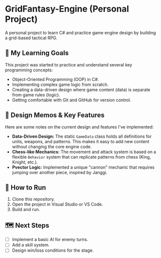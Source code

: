 # GridFantasy-Engine (Personal Project)

A personal project to learn C# and practice game engine design by building a grid-based tactical RPG.

## 🎯 My Learning Goals

This project was started to practice and understand several key programming concepts:

-   Object-Oriented Programming (OOP) in C#.
-   Implementing complex game logic from scratch.
-   Creating a data-driven design where game content (data) is separate from game rules (logic).
-   Getting comfortable with Git and GitHub for version control.

## 📝 Design Memos & Key Features

Here are some notes on the current design and features I've implemented:

-   **Data-Driven Design:** The static `GameData` class holds all definitions for units, weapons, and patterns. This makes it easy to add new content without changing the core engine code.
-   **Chess-like Mechanics:** The movement and attack system is based on a flexible `Behavior` system that can replicate patterns from chess (King, Knight, etc.).
-   **Pvector Logic:** Implemented a unique "cannon" mechanic that requires jumping over another piece, inspired by Janggi.

## 🚀 How to Run

1.  Clone this repository.
2.  Open the project in Visual Studio or VS Code.
3.  Build and run.

## 🗺️ Next Steps

- [ ] Implement a basic AI for enemy turns.
- [ ] Add a skill system.
- [ ] Design win/loss conditions for the stage.
